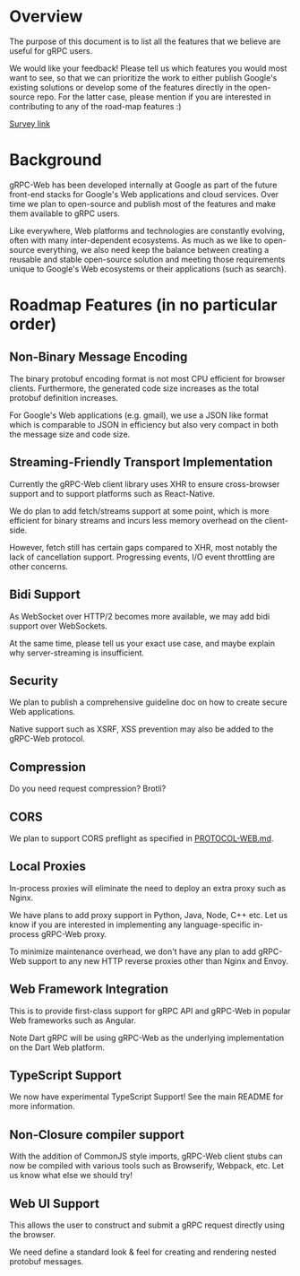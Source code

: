 # Overview

The purpose of this document is to list all the features that we believe are
useful for gRPC users.

We would like your feedback! Please tell us which features you would most want
to see, so that we can prioritize the work to either publish Google's existing
solutions or develop some of the features directly in the open-source repo. For
the latter case, please mention if you are interested in contributing to any of
the road-map features :)

[Survey link](https://docs.google.com/forms/d/1NjWpyRviohn5jaPntosBHXRXZYkh_Ffi4GxJZFibylM/edit)

# Background

gRPC-Web has been developed internally at Google as part of the future front-end
stacks for Google's Web applications and cloud services. Over time we plan to
open-source and publish most of the features and make them available to gRPC
users.

Like everywhere, Web platforms and technologies are constantly evolving, often
with many inter-dependent ecosystems. As much as we like to open-source
everything, we also need keep the balance between creating a reusable and stable
open-source solution and meeting those requirements unique to Google's Web
ecosystems or their applications (such as search). 

# Roadmap Features (in no particular order)

## Non-Binary Message Encoding

The binary protobuf encoding format is not most CPU efficient for browser
clients. Furthermore, the generated code size increases as the total protobuf
definition increases.

For Google's Web applications (e.g. gmail), we use a JSON like format which is
comparable to JSON in efficiency but also very compact in both the message size
and code size.

## Streaming-Friendly Transport Implementation

Currently the gRPC-Web client library uses XHR to ensure cross-browser support
and to support platforms such as React-Native.

We do plan to add fetch/streams support at some point, which is more efficient
for binary streams and incurs less memory overhead on the client-side.

However, fetch still has certain gaps compared to XHR, most notably the lack of
cancellation support. Progressing events, I/O event throttling are other
concerns.

## Bidi Support

As WebSocket over HTTP/2 becomes more available, we may add bidi support over
WebSockets.

At the same time, please tell us your exact use case, and maybe explain why
server-streaming is insufficient.

## Security

We plan to publish a comprehensive guideline doc on how to create secure Web
applications.

Native support such as XSRF, XSS prevention may also be added to the gRPC-Web
protocol.

## Compression

Do you need request compression? Brotli? 

## CORS 

We plan to support CORS preflight as specified in
[PROTOCOL-WEB.md](https://github.com/grpc/grpc/blob/master/doc/PROTOCOL-WEB.md).

## Local Proxies

In-process proxies will eliminate the need to deploy an extra proxy such as
Nginx. 

We have plans to add proxy support in Python, Java, Node, C++ etc. Let us know
if you are interested in implementing any language-specific in-process
gRPC-Web proxy.

To minimize maintenance overhead, we don't have any plan to add gRPC-Web support
to any new HTTP reverse proxies other than Nginx and Envoy.

## Web Framework Integration

This is to provide first-class support for gRPC API and gRPC-Web in popular Web
frameworks such as Angular. 

Note Dart gRPC will be using gRPC-Web as the underlying implementation on the
Dart Web platform.

## TypeScript Support

We now have experimental TypeScript Support! See the main README for more
information.

## Non-Closure compiler support

With the addition of CommonJS style imports, gRPC-Web client stubs can now be
compiled with various tools such as Browserify, Webpack, etc. Let us know
what else we should try!

## Web UI Support

This allows the user to construct and submit a gRPC request directly using the
browser.

We need define a standard look & feel for creating and rendering nested protobuf
messages.
